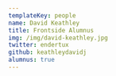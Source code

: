 ```yaml
---
templateKey: people
name: David Keathley
title: Frontside Alumnus
img: /img/david-keathley.jpg
twitter: endertux
github: keathleydavidj
alumnus: true
---
```

